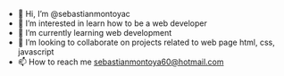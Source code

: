 - 👋 Hi, I’m @sebastianmontoyac
- 👀 I’m interested in learn how to be a web developer
- 🌱 I’m currently learning web development
- 💞️ I’m looking to collaborate on projects related to web page html, css, javascript
- 📫 How to reach me sebastianmontoya60@hotmail.com

<!---
sebastianmontoyac/sebastianmontoyac is a ✨ special ✨ repository because its `README.md` (this file) appears on your GitHub profile.
You can click the Preview link to take a look at your changes.
--->
